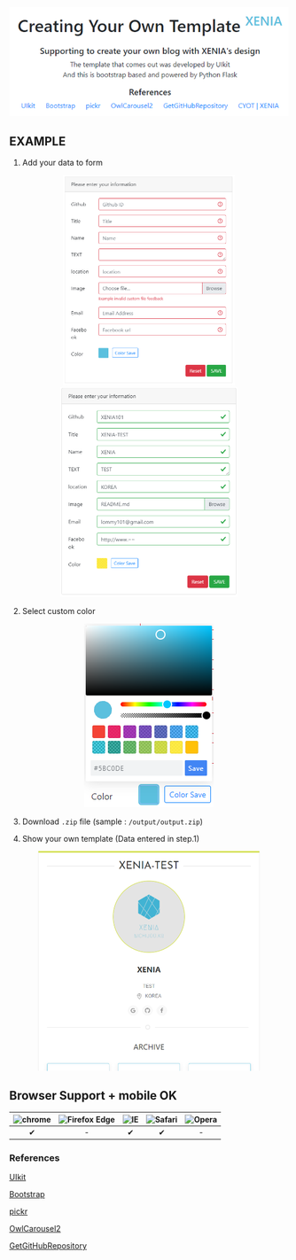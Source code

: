 <p align=center>
  <img src="https://github.com/Xenia101/Creating-Your-Own-Template/blob/master/img/main.PNG?raw=true">
</p>

## EXAMPLE

1. Add your data to form

<p align=center float="left">
  <img width="310px" src="https://github.com/Xenia101/Creating-Your-Own-Template/blob/master/img/formsample1.PNG?raw=true">
  <img width="320px" src="https://github.com/Xenia101/Creating-Your-Own-Template/blob/master/img/formsample2.PNG?raw=true">
</p>

2. Select custom color

<p align=center>
  <img src="https://github.com/Xenia101/Creating-Your-Own-Template/blob/master/img/color.PNG?raw=true">
</p>

3. Download ```.zip``` file (sample : ```/output/output.zip```)

4. Show your own template (Data entered in step.1)

<p align=center>
  <img width="400px" src="https://github.com/Xenia101/Creating-Your-Own-Template/blob/master/img/Tsample.PNG?raw=true">
</p>

## Browser Support + mobile OK

| ![chrome](https://camo.githubusercontent.com/26846e979600799e9f4273d38bd9e5cb7bb8d6d0/68747470733a2f2f7261772e6769746875622e636f6d2f616c7272612f62726f777365722d6c6f676f732f6d61737465722f7372632f6368726f6d652f6368726f6d655f34387834382e706e67) 	| ![Firefox Edge](https://camo.githubusercontent.com/6087557f69ec6585eb7f8d7bd7d9ecb6b7f51ba1/68747470733a2f2f7261772e6769746875622e636f6d2f616c7272612f62726f777365722d6c6f676f732f6d61737465722f7372632f66697265666f782f66697265666f785f34387834382e706e67) 	| ![IE](https://camo.githubusercontent.com/4b062fb12353b0ef8420a72ddc3debf6b2ee5747/68747470733a2f2f7261772e6769746875622e636f6d2f616c7272612f62726f777365722d6c6f676f732f6d61737465722f7372632f617263686976652f696e7465726e65742d6578706c6f7265725f392d31312f696e7465726e65742d6578706c6f7265725f392d31315f34387834382e706e67) 	| ![Safari](https://camo.githubusercontent.com/6fbaeb334b99e74ddd89190a42766ea3b4600d2c/68747470733a2f2f7261772e6769746875622e636f6d2f616c7272612f62726f777365722d6c6f676f732f6d61737465722f7372632f7361666172692f7361666172695f34387834382e706e67) 	| ![Opera](https://camo.githubusercontent.com/96d2405a936da1fb8988db0c1d304d3db04b8a52/68747470733a2f2f7261772e6769746875622e636f6d2f616c7272612f62726f777365722d6c6f676f732f6d61737465722f7372632f6f706572612f6f706572615f34387834382e706e67) 	|
|:------:	|:------------:	|:--:	|:------:	|:-----:	|
|    ✔   	|       -      	|  ✔ 	|    ✔   	|   -   	|

### References

[UIkit](https://getuikit.com/)

[Bootstrap](https://getbootstrap.com/)

[pickr](https://github.com/Simonwep/pickr)

[OwlCarousel2](https://owlcarousel2.github.io/OwlCarousel2/) 

[GetGitHubRepository](https://github.com/Xenia101/get-GitHub-Repository)
